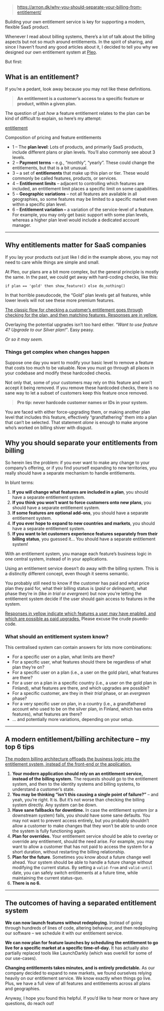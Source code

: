 
> https://arnon.dk/why-you-should-separate-your-billing-from-entitlement/

Building your own entitlement service is key for supporting a modern, flexible SaaS product.

Whenever I read about billing systems, there’s a lot of talk about the billing aspects but not so much around entitlements. In the spirit of sharing, and since I haven’t found any good articles about it, I decided to tell you why we designed our own entitlement system at [Pleo](https://www.pleo.io/).

But first:

## What is an entitlement?

If you’re a pedant, look away because you may not like these definitions.

> **An entitlement is a customer’s access to a specific feature or product, within a given plan.**

The question of just _how_ a feature entitlement relates to the plan can be kind of difficult to explain, so here’s my attempt:

[entitlement](https://i0.wp.com/arnon.dk/wp-content/uploads/2022/02/image.png?ssl=1)

Composition of pricing and feature entitlements

- 1 – The **plan level**: Lots of products, and primarily SaaS products, include different plans or plan levels. You’ll also commonly see about 3 levels.
- 2 – **Payment terms** – e.g., “monthly”, “yearly”. These could change the entitlements, but that is a bit unusual.
- 3 – a set of **entitlements** that make up this plan or tier. These would commonly be called features, products, or services.
- 4 – **Entitlement limits** – adjacent to controlling which features are included, an entitlement limit places a specific limit on some capabilities.
- 5 – **Geographic variations** – not all features are available in all geographies, so some features may be limited to a specific market even within a specific plan level.
- 6 – **Entitlement variation –** a variation of the service-level of a feature. For example, you may only get basic support with some plan levels, whereas a higher plan level would include a dedicated account manager.

---

## Why entitlements matter for SaaS companies

If you lay your products out just like I did in the example above, you may not need to care while things are simple and small.

At Pleo, our plans are a bit more complex, but the general principle is mostly the same. In the past, we could get away with hard-coding checks, like this:

```
if plan == 'gold' then show_feature() else do_nothing()
```

In that horrible pseudocode, the “Gold” plan levels get all features, while lower levels will not see these more premium features.

[The classic flow for checking a customer’s entitlement goes through checking for the plan, and then matching features. Responses are in yellow.](https://i0.wp.com/arnon.dk/wp-content/uploads/2022/02/image-5.png?ssl=1)

Overlaying the potential upgrades isn’t too hard either. _“Want to use feature 4? Upgrade to our Silver plan!”_. Easy peasy.

_Or so it may seem._

### Things get complex when changes happen

Suppose one day you want to modify your basic level to remove a feature that costs too much to be valuable. Now you must go through all places in your codebase and modify these hardcoded checks.

Not only that, some of your customers may rely on this feature and won’t accept it being removed. If you remove these hardcoded checks, there is no sane way to let a subset of customers keep this feature once removed.

> **Pro tip: never hardcode customer names or IDs in your system.**

You are faced with either force-upgrading them, or making another plan level that includes this feature, effectively “grandfathering” them into a plan that can’t be selected. That statement _alone_ is enough to make anyone who’s worked on billing shiver with disgust.

## Why you should separate your entitlements from billing

So herein lies the problem: if you ever want to make any change to your company’s offering, or if you find yourself expanding to new territories, you really should have a separate mechanism to handle entitlements.

In blunt terms:

1. **If you will change what features are included in a plan**, you should have a separate entitlement system.
2. **If you think you won’t want to force customers onto new plans**, you should have a separate entitlement system.
3. **If some features are optional add-ons**, you should have a separate entitlement system.
4. **If you ever hope to expand to new countries and markets**, you should have a separate entitlement system.
5. **If you want to let customers experience features separately from their billing status**, you guessed it… You should have a separate entitlement system!

With an entitlement system, you manage each feature’s business logic in one central system, instead of in your applications.

Using an entitlement service doesn’t do away with the billing system. This is a distinctly different concept, even though it seems semantic.

You probably still need to know if the customer has paid and what price plan they paid for, what their billing status is (_paid_ or _delinquent_), what phase they’re in (like _in trial_ or _evergreen_) but now you’re letting the entitlement system decide if the user should gain access to features in the system.

[Responses in yellow indicate which features a user may have enabled, and which are possible as paid upgrades.](https://i0.wp.com/arnon.dk/wp-content/uploads/2022/02/image-6.png?ssl=1) Please excuse the crude psuedo-code.

### What should an entitlement system know?

This centralised system can contain answers for lots more combinations:

- For a specific user on a plan, what limits are there?
- For a specific user, what features should there be regardless of what plan they’re on?
- For a specific user on a plan (i.e., a user on the gold plan), what features are there?
- For a user on a plan in a specific country (i.e., a user on the gold plan in Finland), what features are there, and which upgrades are possible?
- For a specific customer, are they in their _trial_ phase, or an _evergreen_ phase?
- For a very specific user on plan, in a country (i.e., a grandfathered account who used to be on the silver plan, in Finland, which has extra features), what features are there?
- … and potentially more variations, depending on your setup.

---

## A modern entitlement/billing architecture – my top 6 tips

[The modern billing architecture offloads the business logic into the entitlement system, instead of the front-end or the application.](https://i0.wp.com/arnon.dk/wp-content/uploads/2022/02/image-4.png?ssl=1)

1. **Your modern application should rely on an entitlement service, instead of the billing system.** The requests should go to the entitlement system, and then to the identity systems and billing systems, to understand a customer’s state.
2. **You may be thinking “isn’t this causing a single point of failure?”** – and yeah, you’re right. It is. But it’s not worse than checking the billing system directly. Any system can be down.
3. **Have sane fallbacks for downtime.** In case the entitlement system (or a downstream system) fails, you should have some sane defaults. You may not want to prevent access entirely, but you probably shouldn’t allow a customer to make changes that they won’t be able to undo once the system is fully functioning again.
4. **Plan for overrides.** Your entitlement service should be able to overlay or override any entitlement, should the need arise. For example, you may want to allow a customer that has not paid to access the system for a short duration, without restarting the billing relationship.
5. **Plan for the future**. Sometimes you know about a future change well ahead. Your system should be able to handle a future change without modifying the current status. By setting a `valid-from` and `valid-until` date, you can safely switch entitlements at a future time, while maintaining the current status-quo.
6. **There is no 6.**

---

## The outcomes of having a separated entitlement system

**We can now launch features without redeploying.** Instead of going through hundreds of lines of code, altering behaviour, and then redeploying our software – we schedule it with our entitlement service.

**We can now plan for feature launches by scheduling the entitlement to go live for a specific market at a specific time-of-day.** It has actually also partially replaced tools like LaunchDarkly (which was overkill for some of our use-cases).

**Changing entitlements takes minutes, and is entirely predictable.** As our company decided to expand to new markets, we found ourselves relying heavily on our entitlement service. We know exactly when things go live. Plus, we have a full view of all features and entitlements across all plans and geographies.

Anyway, I hope you found this helpful. If you’d like to hear more or have any questions, do reach out!
